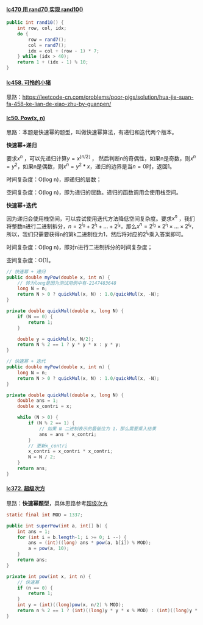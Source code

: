 #### [lc470 用 rand7() 实现 rand10()](https://leetcode-cn.com/problems/implement-rand10-using-rand7/solution/yong-rand7-shi-xian-rand10-by-leetcode/)

```java
public int rand10() {
    int row, col, idx;
    do {
        row = rand7();
        col = rand7();
        idx = col + (row - 1) * 7;
    } while (idx > 40);
    return 1 + (idx - 1) % 10;
}
```

#### [lc458. 可怜的小猪](https://leetcode-cn.com/problems/poor-pigs/)

思路：https://leetcode-cn.com/problems/poor-pigs/solution/hua-jie-suan-fa-458-ke-lian-de-xiao-zhu-by-guanpen/

#### [lc50. Pow(x, n)](https://leetcode-cn.com/problems/powx-n/)

思路：本题是快速幂的题型，叫做快速幂算法，有递归和迭代两个版本。

**快速幂+递归**

要求$x^{n}$ ，可以先递归计算$y = x^{\lfloor n/2 \rfloor}$ ， 然后判断n的奇偶性，如果n是奇数，则$x^{n} = y^{2}$，如果n是偶数，则$x^{n} = y^{2} * x$，递归的边界是当$n = 0$时，返回1。

时间复杂度：O(log n)，即递归的层数；

空间复杂度：O(log n)，即为递归的层数。递归的函数调用会使用栈空间。

**快速幂+迭代**

因为递归会使用栈空间，可以尝试使用迭代方法降低空间复杂度。要求$x^{n}$ ，我们将整数n进行二进制拆分，$n = 2^{i_{0}} + 2^{i_{1}} + ... + 2^{i_{k}}$，那么$x^{n} = 2^{i_{0}} \times 2^{i_{1}} \times ... \times 2^{i_{k}}$，所以，我们只需要获得n的第k二进制位为1，然后将对应的$2^{i_{k}}$乘入答案即可。

时间复杂度：O(log n)，即对n进行二进制拆分的时间复杂度；

空间复杂度：O(1)。

```java
// 快速幂 + 递归
public double myPow(double x, int n) {
    // 转为long是因为测试用例中有-2147483648
    long N = n;
    return N > 0 ? quickMul(x, N) : 1.0/quickMul(x, -N);
}

private double quickMul(double x, long N) {
    if (N == 0) {
        return 1;
    }

    double y = quickMul(x, N/2);
    return N % 2 == 1 ? y * y * x : y * y;
}

// 快速幂 + 迭代
public double myPow(double x, int n) {
    long N = n;
    return N > 0 ? quickMul(x, N) : 1.0/quickMul(x, -N);
}

private double quickMul(double x, long N) {
    double ans = 1;
    double x_contri = x;

    while (N > 0) {
        if (N % 2 == 1) {
            // 如果 N 二进制表示的最低位为 1，那么需要乘入结果
            ans = ans * x_contri;
        }
        // 更新x_contri
        x_contri = x_contri * x_contri;
        N = N / 2;
    }
    return ans;
}
```

#### [lc372. 超级次方](https://leetcode-cn.com/problems/super-pow/)

思路：**快速幂题型**，具体思路参考[超级次方](https://leetcode-cn.com/problems/super-pow/solution/chao-ji-ci-fang-by-leetcode-solution-ow8j/)

```java
static final int MOD = 1337;

public int superPow(int a, int[] b) {
    int ans = 1;
    for (int i = b.length-1; i >= 0; i --) {
        ans = (int)((long) ans * pow(a, b[i]) % MOD);
        a = pow(a, 10);
    }
    return ans;
}

private int pow(int x, int n) {
    // 快速幂
    if (n == 0) {
        return 1;
    }
    int y = (int)((long)pow(x, n/2) % MOD);
    return n % 2 == 1 ? (int)((long)y * y * x % MOD) : (int)((long)y * y % MOD);
}
```

